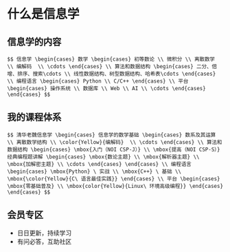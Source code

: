 # 什么是信息学

		
## 信息学的内容

`$$
信息学
\begin{cases}
  数学
  \begin{cases}
   初等数论 \\
   微积分 \\
   离散数学 \\
   编解码  \\
   \cdots
  \end{cases} \\
  算法和数据结构
  \begin{cases}
   二分、倍增、排序、搜索\cdots \\
   线性数据结构、树型数据结构、哈希表\cdots
  \end{cases}  \\
  编程语言
  \begin{cases}
   Python \\
   C/C++
  \end{cases} \\
  平台
  \begin{cases}
   操作系统 \\
   数据库 \\
   Web \\
   AI \\
   \cdots
  \end{cases}
\end{cases}
$$`

		
## 我的课程体系

`$$
清华老魏信息学
\begin{cases}
  信息学的数学基础
  \begin{cases}
   数系及其运算 \\
   离散数学结构 \\
   \color{Yellow}{编解码}  \\
   \cdots
  \end{cases} \\
  算法和数据结构
  \begin{cases}
   \mbox{入门（NOI CSP-J）} \\
   \mbox{提高（NOI CSP-S）}
   经典编程题讲解
     \begin{cases}
      \mbox{数论主题} \\
      \mbox{解析器主题} \\
      \mbox{加解密主题} \\
      \cdots
     \end{cases}
  \end{cases} \\
  编程语言
  \begin{cases}
   \mbox{Python} \ 实战 \\
   \mbox{C++} \ 基础 \\
   \mbox{\color{Yellow}{C\ 语言最佳实践}}
  \end{cases} \\
  平台
  \begin{cases}
   \mbox{零基础普及} \\
   \mbox{color{Yellow}{Linux\ 环境高级编程}}
  \end{cases}
\end{cases}
$$`

		
## 会员专区

- 日日更新，持续学习
- 有问必答，互助社区


